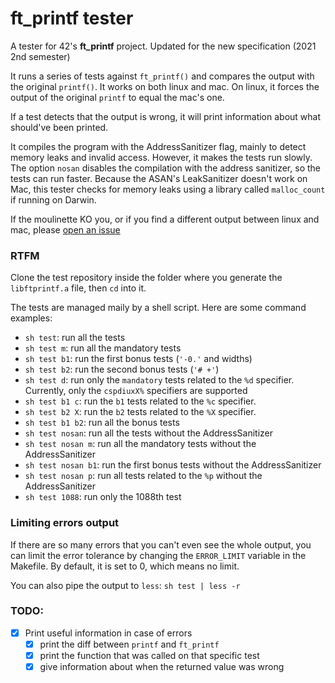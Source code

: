 # ft_printf tester
A tester for 42's **ft_printf** project. Updated for the new specification (2021 2nd semester)

It runs a series of tests against `ft_printf()` and compares the output with 
the original `printf()`. It works on both linux and mac. On linux, it forces the
output of the original `printf` to equal the mac's one.

If a test detects that the output is wrong, it will print information about
what should've been printed.

It compiles the program with the AddressSanitizer flag, mainly to detect memory leaks
and invalid access. However, it makes the tests run slowly. The option `nosan` disables the
compilation with the address sanitizer, so the tests can run faster. Because the ASAN's LeakSanitizer
doesn't work on Mac, this tester checks for memory leaks using a library called `malloc_count` if running
on Darwin.

If the moulinette KO you, or if you find a different output between linux and mac, please
[open an issue](https://github.com/paulo-santana/ft_printf_tester/issues/new)

### RTFM

Clone the test repository inside the folder where you generate the `libftprintf.a`
file, then `cd` into it.

The tests are managed maily by a shell script. Here are some command examples:

* `sh test`: run all the tests
* `sh test m`: run all the mandatory tests
* `sh test b1`: run the first bonus tests (`'-0.'` and widths)
* `sh test b2`: run the second bonus tests (`'# +'`)
* `sh test d`: run only the `mandatory` tests related to the `%d` specifier. Currently, only the
`cspdiuxX%` specifiers are supported
* `sh test b1 c`: run the `b1` tests related to the `%c` specifier.
* `sh test b2 X`: run the `b2` tests related to the `%X` specifier.
* `sh test b1 b2`: run all the bonus tests
* `sh test nosan`: run all the tests without the AddressSanitizer
* `sh test nosan m`: run all the mandatory tests without the AddressSanitizer
* `sh test nosan b1`: run the first bonus tests without the AddressSanitizer
* `sh test nosan p`: run all tests related to the `%p` without the AddressSanitizer
* `sh test 1088`: run only the 1088th test

### Limiting errors output

If there are so many errors that you can't even see the whole output, you can
limit the error tolerance by changing the `ERROR_LIMIT` variable in the Makefile.
By default, it is set to 0, which means no limit.

You can also pipe the output to `less`:
`sh test | less -r`


### TODO:
- [x] Print useful information in case of errors
    - [x] print the diff between `printf` and `ft_printf`
    - [x] print the function that was called on that specific test
    - [x] give information about when the returned value was wrong
